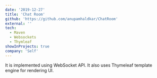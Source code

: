 ```yaml
---
date: '2019-12-27'
title: 'Chat Room'
github: 'https://github.com/anupamhaldkar/ChatRoom'
external: ''
tech:
  - Maven
  - Websockets
  - Thymleaf
showInProjects: true
company: 'Self'
---
```

It is implemented using WebSocket API. It also uses Thymeleaf template engine for rendering UI.
